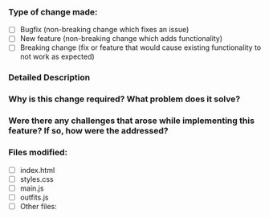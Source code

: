 ### Type of change made:
- [ ] Bugfix (non-breaking change which fixes an issue)
- [ ] New feature (non-breaking change which adds functionality)
- [ ] Breaking change (fix or feature that would cause existing functionality to not work as expected)

### Detailed Description
  
### Why is this change required? What problem does it solve?

### Were there any challenges that arose while implementing this feature? If so, how were the addressed?

### Files modified:
- [ ] index.html
- [ ] styles.css
- [ ] main.js
- [ ] outfits.js
- [ ] Other files:

